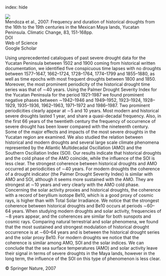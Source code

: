 index: hide

<div class="Citation">
    <div class="Citation-thumb CitationThumb-linked"  data-href="https://doi.org/10.1007/s10584-006-9232-1">
      <img src="https://static.claimspace.cloud/climate-study-static/refs/thumbs/14/Mendoza_et_al_2007-thumb.png" />
    </div>

  <div class="Citation-body">
    <div class="Citation-text">Mendoza et al., 2007: Frequency and duration of historical droughts from the 16th to the 19th centuries in the Mexican Maya lands, Yucatan Peninsula. <span class="Article-journal">Climatic Change, </span><span class="Article-volume">83, </span>151-168pp.</div>
    <div class="Citation-links">
      <div class="CitationLink" data-href="https://doi.org/10.1007/s10584-006-9232-1">
        <div class="CitationLink-icon CitationLink-Doi"></div>
        <div class="CitationLink-text">DOI</div>
      </div>
      <div class="CitationLink" data-href="http://cel.webofknowledge.com/InboundService.do?customersID=atyponcel&smartRedirect=yes&mode=FullRecord&IsProductCode=Yes&product=CEL&Init=Yes&Func=Frame&action=retrieve&SrcApp=literatum&SrcAuth=atyponcel&SID=7CNc3cIRaBKjGbSujFM&UT=WOS:000245967100008">
        <div class="CitationLink-icon CitationLink-Isi"></div>
        <div class="CitationLink-text">Web of Science</div>
      </div>
      <div class="CitationLink" data-href="https://scholar.google.com/scholar?q=10.1007/s10584-006-9232-1">
        <div class="CitationLink-icon CitationLink-Scholar"></div>
        <div class="CitationLink-text">Google Scholar</div>
      </div>
    </div>
  </div>
</div>

Using unprecedented catalogues of past severe drought data for the Yucatan Peninsula between 1502 and 1900 coming from historical written documentation, we identified five conspicuous time lapses with no droughts between 1577–1647, 1662–1724, 1728–1764, 1774–1799 and 1855–1880, as well as time epochs with most frequent droughts between 1800 and 1850. Moreover, the most prominent periodicity of the historical drought time series was that of ∼40 years. Using the Palmer Drought Severity Index for the Yucatan Peninsula for the period 1921–1987 we found prominent negative phases between ∼1942–1946 and 1949–1952, 1923–1924, 1928–1929, 1935–1936, 1962–1963, 1971–1972 and 1986–1987. Two prominent periodicities clearly appear at ∼5 and 10 years. Most modern and historical severe droughts lasted 1 year, and share a quasi-decadal frequency. Also, in the first 66 years of the twentieth century the frequency of occurrence of severe drought has been lower compared with the nineteenth century. Some of the major effects and impacts of the most severe droughts in the Yucatan region are examined. We also studied the relation between historical and modern droughts and several large scale climate phenomena represented by the Atlantic Multidecadal Oscillation (AMO) and the Southern Oscillation Index (SOI). Our results indicate that historical droughts and the cold phase of the AMO coincide, while the influence of the SOI is less clear. The strongest coherence between historical droughts and AMO occurred at periodicities of ∼40 years. For modern droughts the coherence of a drought indicator (the Palmer Drought Severity Index) is similar with AMO and SOI, although it seems more sustained with the AMO. They are strongest at ∼10 years and very clearly with the AMO cold phase. Concerning the solar activity proxies and historical droughts, the coherence with a record of beryllium isotope Be10, which is a good proxy of cosmic rays, is higher than with Total Solar Irradiance. We notice that the strongest coherence between historical droughts and Be10 occurs at periods ∼60–64 years. When studying modern droughts and solar activity, frequencies of ∼8 years appear, and the coherences are similar for both sunspots and cosmic rays. Comparing natural terrestrial and solar phenomena, we found that the most sustained and strongest modulation of historical drought occurrence is at ∼60–64 years and is between the historical drought series and the solar proxy Be10. For modern droughts we notice that the coherence is similar among AMO, SOI and the solar indices. We can conclude that the sea surface temperatures (AMO) and solar activity leave their signal in terms of severe droughts in the Maya lands, however in the long term, the influence of the SOI on this type of phenomenon is less clear.

<div class="Citation-copy">
&copy; Springer Nature, 2007
</div>